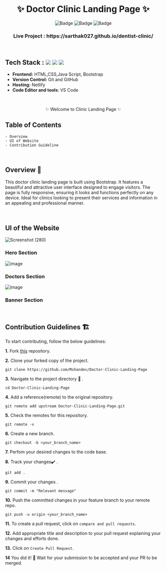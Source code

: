 <h1 align="center">
       ✨  Doctor Clinic Landing Page  ✨
</h1>

<div align="center">

![Badge](https://img.shields.io/badge/Tech_Stack-HTML-orange) ![Badge](https://img.shields.io/badge/CSS-blue) ![Badge](https://img.shields.io/badge/-Java_Script-yellow)

</div>

<h3 align="center">
          Live Project :  https://sarthak027.github.io/dentist-clinic/
</h3>
<br />

## Tech Stack : <img src="https://img.shields.io/badge/html5%20-%23E34F26.svg?&style=for-the-badge&logo=html5&logoColor=white"/> <img src="https://img.shields.io/badge/css3%20-%231572B6.svg?&style=for-the-badge&logo=css3&logoColor=white"/> <img src="https://img.shields.io/badge/Bootstrap-563D7C?style=for-the-badge&logo=bootstrap&logoColor=white"/>  


- **Frontend:** HTML,CSS,Java Script, Bootstrap 
- **Version Control:** Git and GitHub
- **Hosting:** Netlify
- **Code Editor and tools**: VS Code

 <br />

   <p align="center">✨ Welcome to Clinic Landing Page ✨ <br /></p>


## Table of Contents

    - Overview
    - UI of Website
    - Contribution Guideline

 <br />


## Overview 🔨

This doctor clinic landing page is built using Bootstrap. It features a beautiful and attractive user interface designed to engage visitors. The page is fully responsive, ensuring it looks and functions perfectly on any device. Ideal for clinics looking to present their services and information in an appealing and professional manner.

  <br />

## UI of the Website

![Screenshot (280)](https://i.ibb.co/948kKXt/clinic-hero-section.png) 
### Hero Section 

![image](https://i.ibb.co/x3ZbzQM/clinic-doctors-section.png)  
### Doctors Section 

![image](https://i.ibb.co/1GFJ9Mt/clinic-banner-section.png)  
### Banner Section 

<br/>


## Contribution Guidelines 🏗

 To start contributing, follow the below guidelines:

**1.** Fork [this](https://github.com/Mshandev/Doctor-Clinic-Landing-Page) repository.

**2.** Clone your forked copy of the project.

```
git clone https://github.com/Mshandev/Doctor-Clinic-Landing-Page
```

**3.** Navigate to the project directory :file_folder: .

```
cd Doctor-Clinic-Landing-Page
```

**4.** Add a reference(remote) to the original repository.

```
git remote add upstream Doctor-Clinic-Landing-Page.git
```

**5.** Check the remotes for this repository.

```
git remote -v
```

**6.** Create a new branch.

```
git checkout -b <your_branch_name>
```

**7.** Perfom your desired changes to the code base.

**8.** Track your changes:heavy_check_mark: .

```
git add .
```

**9.** Commit your changes .

```
git commit -m "Relevant message"
```

**10.** Push the committed changes in your feature branch to your remote repo.

```
git push -u origin <your_branch_name>
```

**11.** To create a pull request, click on `compare and pull requests`.

**12.** Add appropriate title and description to your pull request explaining your changes and efforts done.

**13.** Click on `Create Pull Request`.

**14** You did it! 🥳 Wait for your submission to be accepted and your PR to be merged.

<br />


